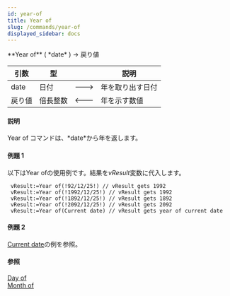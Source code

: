 ```yaml
---
id: year-of
title: Year of
slug: /commands/year-of
displayed_sidebar: docs
---
```


<!--REF #_command_.Year of.Syntax-->**Year of** ( *date* ) -> 戻り値<!-- END REF-->
<!--REF #_command_.Year of.Params-->
| 引数 | 型 |  | 説明 |
| --- | --- | --- | --- |
| date | 日付 | &#x1F852; | 年を取り出す日付 |
| 戻り値 | 倍長整数 | &#x1F850; | 年を示す数値 |

<!-- END REF-->

#### 説明 

<!--REF #_command_.Year of.Summary-->Year of コマンドは、*date*から年を返します。<!-- END REF-->

#### 例題 1 

以下はYear ofの使用例です。結果を*vResult*変数に代入します。 

```4d
 vResult:=Year of(!92/12/25!) // vResult gets 1992
 vResult:=Year of(!1992/12/25!) // vResult gets 1992
 vResult:=Year of(!1892/12/25!) // vResult gets 1892
 vResult:=Year of(!2092/12/25!) // vResult gets 2092
 vResult:=Year of(Current date) // vResult gets year of current date
```

#### 例題 2 

[Current date](current-date.md "Current date")の例を参照。

#### 参照 

[Day of](day-of.md)  
[Month of](month-of.md)  